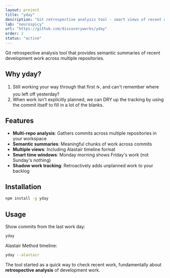 ```yaml
---
layout: project
title: "yday"
description: "Git retrospective analysis tool - smart views of recent development work"
lab: "neurospicy"
url: "https://github.com/discoveryworks/yday"
order: 2
status: "active"
---
```


Git retrospective analysis tool that provides semantic summaries of recent development work across multiple repositories.

## Why yday?

1. Still working your way through that first ☕️, and can't remember where you left off yesterday?
2. When work isn't explicitly planned, we can DRY up the tracking by using the commit itself to fill in a lot of the blanks.

## Features

- **Multi-repo analysis**: Gathers commits across multiple repositories in your workspace
- **Semantic summaries**: Meaningful chunks of work across commits
- **Multiple views**: Including Alastair timeline format
- **Smart time windows**: Monday morning shows Friday's work (not Sunday's nothing)
- **Shadow work tracking**: Retroactively adds unplanned work to your backlog

## Installation

```bash
npm install -g yday
```

## Usage

Show commits from the last work day:
```bash
yday
```

Alastair Method timeline:
```bash
yday --alastair
```

The tool started as a quick way to check recent work, fundamentally about **retrospective analysis** of development work.